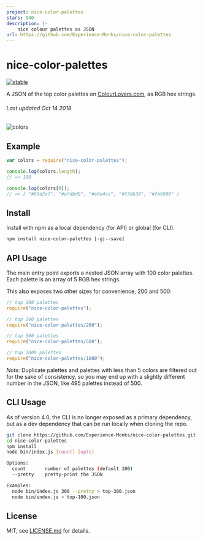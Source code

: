 ```yaml
---
project: nice-color-palettes
stars: 940
description: |-
    nice colour palettes as JSON
url: https://github.com/Experience-Monks/nice-color-palettes
---
```


# nice-color-palettes

[![stable](http://badges.github.io/stability-badges/dist/stable.svg)](http://github.com/badges/stability-badges)

A JSON of the top color palettes on [ColourLovers.com](http://colourlovers.com/), as RGB hex strings.

###### _Last updated Oct 14 2018_

![colors](visualize/1000.png)

## Example

```js
var colors = require("nice-color-palettes");

console.log(colors.length);
// => 100

console.log(colors[0]);
// => [ "#69d2e7", "#a7dbd8", "#e0e4cc", "#f38630", "#fa6900" ]
```

## Install

Install with npm as a local dependency (for API) or global (for CLI).

```sh
npm install nice-color-palettes [-g|--save]
```

## API Usage

The main entry point exports a nested JSON array with 100 color palettes. Each palette is an array of 5 RGB hex strings.

This also exposes two other sizes for convenience, 200 and 500:

```js
// top 100 palettes
require("nice-color-palettes");

// top 200 palettes
require("nice-color-palettes/200");

// top 500 palettes
require("nice-color-palettes/500");

// top 1000 palettes
require("nice-color-palettes/1000");
```

_Note:_ Duplicate palettes and palettes with less than 5 colors are filtered out for the sake of consistency, so you may end up with a slightly different number in the JSON, like 495 palettes instead of 500.

## CLI Usage

As of version 4.0, the CLI is no longer exposed as a primary dependency, but as a dev dependency that can be run locally when cloning the repo.

```sh
git clone https://github.com/Experience-Monks/nice-color-palettes.git
cd nice-color-palettes
npm install
node bin/index.js [count] [opts]

Options:
  count       number of palettes (default 100)
  --pretty    pretty-print the JSON

Examples:
  node bin/index.js 300 --pretty > top-300.json
  node bin/index.js > top-100.json
```

## License

MIT, see [LICENSE.md](http://github.com/Jam3/nice-color-palettes/blob/master/LICENSE.md) for details.

